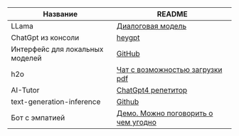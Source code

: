 

| Название | README |
| ------ | ------ |
| LLama| [Диалоговая модель](https://github.com/ggerganov/llama.cpp) |
| ChatGpt из консоли| [heygpt](https://github.com/fuyufjh/heygpt) |
|Интерфейс для локальных моделей|[GitHub](https://github.com/oobabooga/text-generation-webui)|
|h2o|[Чат с возможностью загрузки pdf](https://gpt.h2o.ai/)|
|AI-Tutor|[ChatGpt4 репетитор](https://github.com/JushBJJ/Mr.-Ranedeer-AI-Tutor)|
|text-generation-inference|[Github](https://github.com/huggingface/text-generation-inference)|
|Бот с эмпатией|[Демо. Можно поговорить о чем угодно](https://demo.hume.ai/)|
